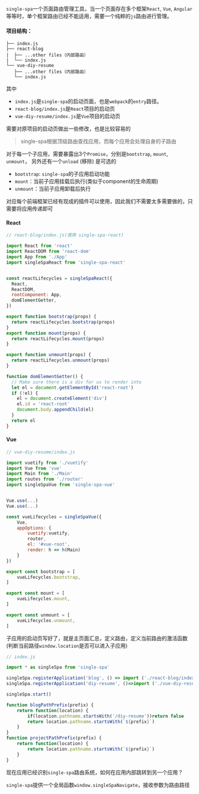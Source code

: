 `single-spa`一个页面路由管理工具，当一个页面存在多个框架`React`, `Vue`, `Angular`等等时，单个框架路由已经不能适用，需要一个纯粹的`js`路由进行管理。

#### 项目结构：
```
├── index.js
├── react-blog
|  ├── ...other files（内部路由）
|  └── index.js
└── vue-diy-resume
   ├── ...other files（内部路由）
   └── index.js
```

其中

- `index.js`是`single-spa`的启动页面，也是`webpack`的`entry`路径。
- `react-blog/index.js`是`React`项目的启动页
- `vue-diy-resume/index.js`是`Vue`项目的启动页

需要对原项目的启动页做出一些修改，也是比较容易的

> single-spa根据顶级路由查找应用，而每个应用会处理自身的子路由

对于每一个子应用，需要暴露出3个`Promise`，分别是`bootstrap`, `mount`, `unmount`， 另外还有一个`unload` (移除) 是可选的

* `bootstrap`: `single-spa`的子应用启动功能
* `mount`：当前子应用挂载后执行(类似于component的生命周期)
* `unmount`：当前子应用卸载后执行

对应每个前端框架已经有现成的插件可以使用，因此我们不需要太多需要做的，只需要将应用传递即可

#### React
```js
// react-blog/index.js(使用 single-spa-react)

import React from 'react'
import ReactDOM from 'react-dom'
import App from './App'
import singleSpaReact from 'single-spa-react'


const reactLifecycles = singleSpaReact({
  React,
  ReactDOM,
  rootComponent: App,
  domElementGetter,
})

export function bootstrap(props) {
  return reactLifecycles.bootstrap(props)
}
export function mount(props) {
  return reactLifecycles.mount(props)
}

export function unmount(props) {
  return reactLifecycles.unmount(props)
}

function domElementGetter() {
  // Make sure there is a div for us to render into
  let el = document.getElementById('react-root')
  if (!el) {
    el = document.createElement('div')
    el.id = 'react-root'
    document.body.appendChild(el)
  }
  return el
}

```

#### Vue
```js
// vue-diy-resume/index.js

import vuetify from './vuetify'
import Vue from 'vue'
import Main from './Main'
import routes from './router'
import singleSpaVue from 'single-spa-vue'


Vue.use(...)
Vue.use(...)

const vueLifecycles = singleSpaVue({
    Vue,
    appOptions: {
        vuetify:vuetify,
        router,
        el: '#vue-root',
        render: h => h(Main)
    }
})

export const bootstrap = [
    vueLifecycles.bootstrap,
]

export const mount = [
    vueLifecycles.mount,
]

export const unmount = [
    vueLifecycles.unmount,
]

```

子应用的启动页写好了，就是主页面汇总，定义路由，定义当前路由的激活函数(判断当前路径`window.location`是否可以进入子应用)

```js
// index.js

import * as singleSpa from 'single-spa'

singleSpa.registerApplication('blog', () => import ('./react-blog/index'), blogPathPrefix('/'))
singleSpa.registerApplication('diy-resume', ()=>import ('./vue-diy-resume/index'), projectPathPrefix('/diy-resume'))

singleSpa.start()

function blogPathPrefix(prefix) {
    return function(location) {
        if(location.pathname.startsWith('/diy-resume'))return false
        return location.pathname.startsWith(`${prefix}`)
    }
}
function projectPathPrefix(prefix) {
    return function(location) {
        return location.pathname.startsWith(`${prefix}`)
    }
}

```

现在应用已经识别`single-spa`路由系统，如何在应用内部跳转到另一个应用？

`single-spa`提供一个全局函数`window.singleSpaNavigate`，接收参数为路由路径
